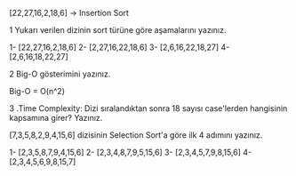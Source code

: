 [22,27,16,2,18,6] -> Insertion Sort

1 Yukarı verilen dizinin sort türüne göre aşamalarını yazınız.

1- [22,27,16,2,18,6] 2- [2,27,16,22,18,6] 3- [2,6,16,22,18,27] 4- [2,6,16,18,22,27]

 2 Big-O gösterimini yazınız.

Big-O = O(n^2)

 3 .Time Complexity: Dizi sıralandıktan sonra 18 sayısı case'lerden hangisinin kapsamına girer? Yazınız.

[7,3,5,8,2,9,4,15,6] dizisinin Selection Sort'a göre ilk 4 adımını yazınız.

1- [2,3,5,8,7,9,4,15,6] 2- [2,3,4,8,7,9,5,15,6] 3- [2,3,4,5,7,9,8,15,6] 4- [2,3,4,5,6,9,8,15,7]